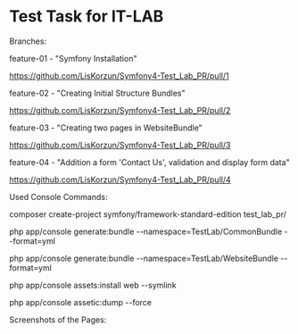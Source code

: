 Test Task for IT-LAB
========================

Branches:

feature-01  -  "Symfony Installation"

https://github.com/LisKorzun/Symfony4-Test_Lab_PR/pull/1

feature-02  -  "Creating Initial Structure Bundles"

https://github.com/LisKorzun/Symfony4-Test_Lab_PR/pull/2

feature-03  -  "Creating two pages in WebsiteBundle"

https://github.com/LisKorzun/Symfony4-Test_Lab_PR/pull/3

feature-04  -  "Addition a form 'Contact Us', validation and display form data"

https://github.com/LisKorzun/Symfony4-Test_Lab_PR/pull/4

Used Console Commands:

composer create-project symfony/framework-standard-edition test_lab_pr/

php app/console generate:bundle --namespace=TestLab/CommonBundle --format=yml

php app/console generate:bundle --namespace=TestLab/WebsiteBundle --format=yml

php app/console assets:install web --symlink

php app/console assetic:dump --force

Screenshots  of the Pages:
